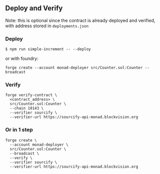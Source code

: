 ## Deploy and Verify

Note: this is optional since the contract is already deployed and verified, with address stored in `deployments.json`

### Deploy

```shell
$ npm run simple-increment -- --deploy
```

or with foundry:

```shell
forge create --account monad-deployer src/Counter.sol:Counter --broadcast
```

### Verify

```shell
forge verify-contract \
  <contract_address> \
  src/Counter.sol:Counter \
  --chain 10143 \
  --verifier sourcify \
  --verifier-url https://sourcify-api-monad.blockvision.org
  ```

### Or in 1 step

```shell
forge create \
  --account monad-deployer \
  src/Counter.sol:Counter \
  --broadcast \
  --verify \
  --verifier sourcify \
  --verifier-url https://sourcify-api-monad.blockvision.org
```
